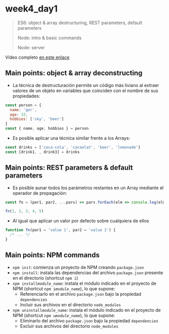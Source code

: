 # week4_day1

> ES6: object & array destructuring, REST parameters, default parameters
>
> Node: intro & basic commands
>
> Node: server


Vídeo completo [en este enlace](https://ironhack.zoom.us/rec/share/6pN4EZLX73JJTK-d5WDaAbNxJNvYaaa803NK-6EPyBnpwhoIvccg4ddOmH7nUoWY)

## Main points: object & array deconstructing

- La técnica de destructuración permite un código más liviano al extraer valores de un objeto en variables que coinciden con el nombre de sus propiedades:

 ````javascript
 const person = {
   name: 'ger',
   age: 33,
   hobbies: ['sky', 'beer']
 }
 const { name, age, hobbies } = person
 ````

- Es posible aplicar una técnica similar frente a los Arrays:

 ````javascript
 const drinks = ['coca-cola', 'cacaolat', 'beer', 'lemonade']
 const [drink1, , drink3] = drinks
 ````

## Main points: REST parameters & default parameters

- Es posible aunar todos los parámetros restantes en un Array mediante el operador de propagación:

 ````javascript
 const fn = (par1, par2, ...pars) => pars.forEach(elm => console.log(elm))  // 3, 4, 5

 fn(1, 2, 3, 4, 5)
 ````

- Al igual que aplicar un valor por defecto sobre cualquiera de ellos

 ````javascript
 function fn(par1 = 'value 1', par2 = 'value 2') {
   /* ... */
 }
 ````

## Main points: NPM commands

- `npm init`: comienza un proyecto de NPM creando `package.json`
- `npm install`: instala las dependencias del archivo `package.json` presente en el directorio  (shortcut `npm i`)
- `npm install`*`module_name`*: instala el módulo indicado en el proyecto de NPM (shortcut `npm i`*`module_name`*), lo que supone:
  - Referenciarlo en el archivo `package.json` bajo la propiedad `dependencies`
  - Incluir sus archivos en el directorio `node_modules`
- `npm uninstall`*`module_name`*: instala el módulo indicado en el proyecto de NPM (shortcut `npm u`*`module_name`*), lo que supone:
  - Eliminarlo del archivo `package.json` bajo la propiedad `dependencies`
  - Excluir sus archivos del directorio `node_modules`
